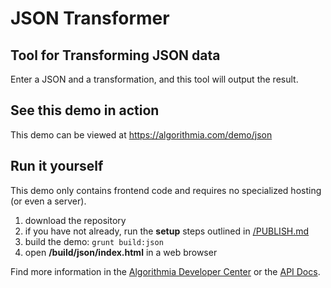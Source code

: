 # JSON Transformer

## Tool for Transforming JSON data

Enter a JSON and a transformation, and this tool will output the result.

## See this demo in action

This demo can be viewed at https://algorithmia.com/demo/json

## Run it yourself

This demo only contains frontend code and requires no specialized hosting (or even a server).
1. download the repository
2. if you have not already, run the **setup** steps outlined in [/PUBLISH.md](../../PUBLISH.md)
3. build the demo: `grunt build:json`
4. open **/build/json/index.html** in a web browser

Find more information in the [Algorithmia Developer Center](http://developers.algorithmia.com) or the [API Docs](http://docs.algorithmia.com/).
